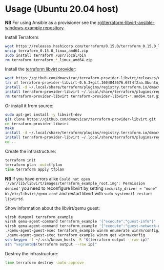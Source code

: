 # Usage (Ubuntu 20.04 host)

**NB** For using Ansible as a provisioner see the [rgl/terraform-libvirt-ansible-windows-example repository](https://github.com/rgl/terraform-libvirt-ansible-windows-example).

Install Terraform:

```bash
wget https://releases.hashicorp.com/terraform/0.15.0/terraform_0.15.0_linux_amd64.zip
unzip terraform_0.15.0_linux_amd64.zip
sudo install terraform /usr/local/bin
rm terraform terraform_*_linux_amd64.zip
```

Install the [terraform libvirt provider](https://github.com/dmacvicar/terraform-provider-libvirt):

```bash
wget https://github.com/dmacvicar/terraform-provider-libvirt/releases/download/v0.6.3/terraform-provider-libvirt-0.6.3+git.1604843676.67f4f2aa.Ubuntu_20.04.amd64.tar.gz
tar xf terraform-provider-libvirt-0.6.3+git.1604843676.67f4f2aa.Ubuntu_20.04.amd64.tar.gz
install -d ~/.local/share/terraform/plugins/registry.terraform.io/dmacvicar/libvirt/0.6.3/linux_amd64
install terraform-provider-libvirt ~/.local/share/terraform/plugins/registry.terraform.io/dmacvicar/libvirt/0.6.3/linux_amd64/
rm terraform-provider-libvirt terraform-provider-libvirt-*.amd64.tar.gz
```

Or install it from source:

```bash
sudo apt-get install -y libvirt-dev
git clone https://github.com/dmacvicar/terraform-provider-libvirt.git
cd terraform-provider-libvirt
make
install -d ~/.local/share/terraform/plugins/registry.terraform.io/dmacvicar/libvirt/0.6.3/linux_amd64
install terraform-provider-libvirt ~/.local/share/terraform/plugins/registry.terraform.io/dmacvicar/libvirt/0.6.3/linux_amd64/
cd ..
```

Create the infrastructure:

```bash
terraform init
terraform plan -out=tfplan
time terraform apply tfplan
```

**NB** if you have errors alike `Could not open '/var/lib/libvirt/images/terraform_example_root.img': Permission denied'` you need to reconfigure libvirt by setting `security_driver = "none"` in `/etc/libvirt/qemu.conf` and restart libvirt with `sudo systemctl restart libvirtd`.

Show information about the libvirt/qemu guest:

```bash
virsh dumpxml terraform_example
virsh qemu-agent-command terraform_example '{"execute":"guest-info"}' --pretty
virsh qemu-agent-command terraform_example '{"execute":"guest-network-get-interfaces"}' --pretty
./qemu-agent-guest-exec terraform_example winrm enumerate winrm/config/listener
./qemu-agent-guest-exec terraform_example winrm get winrm/config
ssh-keygen -f ~/.ssh/known_hosts -R "$(terraform output --raw ip)"
ssh "vagrant@$(terraform output --raw ip)"
```

Destroy the infrastructure:

```bash
time terraform destroy -auto-approve
```
